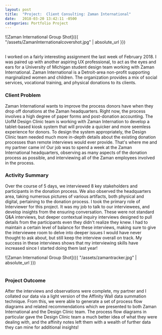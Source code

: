 ```yaml
---
layout: post
title:  "Project:  Client Consulting: Zaman International"
date:   2018-03-20 13:42:11 -0500
categories: Portfolio Project
---
```


![Zaman International Group Shot]({{ "/assets/ZamanInternationalcovershot.jpg" | absolute_url }})
<br>
<br>

I worked on a fairly interesting assignment the last week of February 2018.  I was paired up with another aspiring
UX professional, to act as the eyes and ears for a University of Michigan student design team working with Zaman International.  Zaman International is a Detroit-area non-profit supporting marginalized women and children.  The organization provides a mix of social services, vocational training, and physical donations to its clients.  

### Client Problem
Zaman International wants to improve the process donors have when they drop off donations at the Zaman headquarters.  Right now, the process involves a high degree of paper forms and post-donation accounting.  The UofM Design Clinic team is working with Zaman Internation to develop a tablet-based kiosk system that will provide a quicker and more seemless experience for donors.  To design the system appropriately, the Design Clinic team needed much more in-depth details about the existing donation processes than remote interviews would ever provide.  That's where me and my partner came in!  Our job was to spend a week at the Zaman International headquarters, observing as many aspects of the donation process as possible, and interviewing all of the Zaman employees involved in the process.

### Activity Summary

Over the course of 5 days, we interviewed 8 key stakeholders and participants in the donation process.  We also observed the headquarters area, taking numerous pictures of various artifacts, both physical and digital, pertaining to the donation process. I took the primary role of Interviewer for this project.  It was my job to talk to our interviewees, and develop insights from the ensuring conversation.  These were not standard Q&A interviews, but deeper contextual inquiry interviews designed to pull details from the participants even they didn't realize they knew.  I had to maintain a certain level of balance for these interviews, making sure to give the interviewee room to delve into deeper issues I would have never thought to ask about, but still keep the interview overall on track.  My success in these interviews shows that my interviewing skills have increased since I started doing them last year!

![Zaman International Group Shot]({{ "/assets/zamantracker.jpg" | absolute_url }})
<br>
<br>

### Project Outcome
After the interviews and observations were complete, my partner and I collated our data via a light version of the Affinity Wall data summation technique.  From this, we were able to generate a set of process flow diagrams and related recommendations which we presented to both Zaman International and the Design Clinic team.  The process flow diagrams in particular gave the Design Clinic team a much better idea of what they were dealing with, and the affinity notes left them with a wealth of further data they can mine for additional insights!
